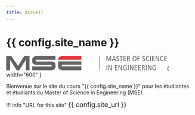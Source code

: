 ```yaml
---
title: Accueil
---
```

# {{ config.site_name }}

![mse](./assets/images/mse-no-margin.svg){ width="600" }

Bienvenue sur le site du cours "{{ config.site_name }}" pour les étudiantes et étudiants
du Master of Science in Engineering (MSE). 

!!! info "URL for this site"
    <span style="font-size: 1.1rem;">{{ config.site_url }}</span>
